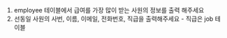 1. employee 테이블에서 급여를 가장 많이 받는 사원의 정보를 출력 해주세요
2. 선동일 사원의 사번, 이름, 이메일, 전화번호, 직급을 출력해주세요 - 직급은 job 테이블
